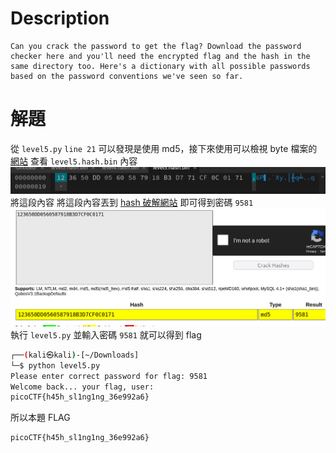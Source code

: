 # Description
```text
Can you crack the password to get the flag? Download the password checker here and you'll need the encrypted flag and the hash in the same directory too. Here's a dictionary with all possible passwords based on the password conventions we've seen so far.
```


# 解題
從 `level5.py` `line 21` 可以發現是使用 md5，接下來使用可以檢視 byte 檔案的 [網站](https://hexed.it/) 查看 `level5.hash.bin` 內容
![byte](../assets/PW_Crack5__1.png)
將這段內容
將這段內容丟到 [hash 破解網站](https://crackstation.net/) 即可得到密碼 `9581`
![pqssword](../assets/PW_Crack5__2.png)
執行 `level5.py` 並輸入密碼 `9581` 就可以得到 flag
```bash
┌──(kali㉿kali)-[~/Downloads]
└─$ python level5.py 
Please enter correct password for flag: 9581
Welcome back... your flag, user:
picoCTF{h45h_sl1ng1ng_36e992a6}
```



<!-- flag -->
所以本題 FLAG 
```text
picoCTF{h45h_sl1ng1ng_36e992a6}
```
